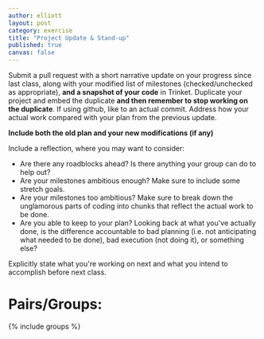 ```yaml
---
author: elliott
layout: post
category: exercise
title: "Project Update & Stand-up"
published: true
canvas: false
---
```


Submit a pull request with a short narrative update on your progress since last class,
along with your modified list of milestones (checked/unchecked as appropriate), **and a snapshot of your code** in
Trinket. Duplicate your project and embed the duplicate **and then remember to stop working on the duplicate**.  If using github,
like to an actual commit.  Address how your actual work compared with your plan from the previous update.

**Include both the old plan and your new modifications (if any)**

Include a reflection, where you may want to consider:

* Are there any roadblocks ahead?  Is there anything your group can do to help out?
* Are your milestones ambitious enough?  Make sure to include some stretch goals.
* Are your milestones too ambitious?  Make sure to break down the unglamorous parts of coding
into chunks that reflect the actual work to be done.
* Are you able to keep to your plan?  Looking back at what you've actually done, is the difference
accountable to bad planning (i.e. not anticipating what needed to be done), bad execution (not doing it), or
something else?

Explicitly state what you're working on next and what you intend to accomplish before next class.

# Pairs/Groups:

{% include groups %}